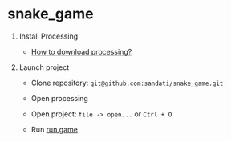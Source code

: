 # snake_game

1. Install Processing
    - [How to download processing?](https://processing.org/download)

2. Launch project
    - Clone repository: ```git@github.com:sandati/snake_game.git```

    - Open processing

    - Open project: ```file -> open...``` or ```Ctrl + O```

    - Run
        [run game](run_game.png)